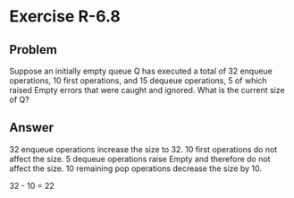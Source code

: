 # Exercise R-6.8

## Problem

Suppose an initially empty queue Q has executed a total of 32 enqueue
operations, 10 first operations, and 15 dequeue operations, 5 of which
raised Empty errors that were caught and ignored. What is the current
size of Q?

## Answer

32 enqueue operations increase the size to 32.
10 first operations do not affect the size.
5 dequeue operations raise Empty and therefore do not affect the size.
10 remaining pop operations decrease the size by 10.

32 - 10 = 22
